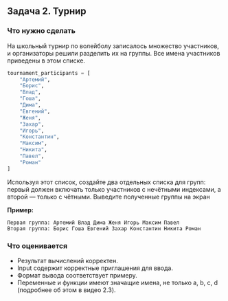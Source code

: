 ## Задача 2. Турнир
### Что нужно сделать
На школьный турнир по волейболу записалось множество участников, и организаторы решили разделить их на группы.
Все имена участников приведены в этом списке. 
```python
tournament_participants = [
    "Артемий",
    "Борис",
    "Влад",
    "Гоша",
    "Дима",
    "Евгений",
    "Женя",
    "Захар",
    "Игорь",
    "Константин",
    "Максим",
    "Никита",
    "Павел",
    "Роман"
]
```
Используя этот список, создайте два отдельных списка для групп: 
первый должен включать только участников с нечётными индексами, а второй — только с чётными. 
Выведите полученные группы на экран

**Пример:**

```
Первая группа: Артемий Влад Дима Женя Игорь Максим Павел
Вторая группа: Борис Гоша Евгений Захар Константин Никита Роман
```
### Что оценивается
- Результат вычислений корректен.
- Input содержит корректные приглашения для ввода. 
- Формат вывода соответствует примеру.
- Переменные и функции имеют значащие имена, не только a, b, c, d (подробнее об этом в видео 2.3).

